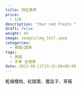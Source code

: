```yaml
---
title: 四紅果茶
price:
  - 120
description: "four red fruits "
draft: false
weight: 44
image: images/img_1617.jpeg
categories:
  - 茶類/調茶
tags:
  - 茶類
  - 手奉 台灣茶
date: 2023-08-11T23:15:08+08:00
---
```

乾燥櫻桃、紅醋栗、覆盆子、草莓